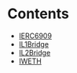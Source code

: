 # Contents

-   [IERC6909](IERC6909.sol/interface.IERC6909.md)
-   [IL1Bridge](IL1Bridge.sol/interface.IL1Bridge.md)
-   [IL2Bridge](IL2Bridge.sol/interface.IL2Bridge.md)
-   [IWETH](IWETH.sol/interface.IWETH.md)
